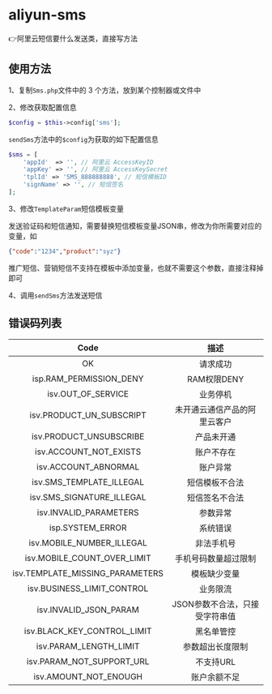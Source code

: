 # aliyun-sms
:point_right:阿里云短信要什么发送类，直接写方法

## 使用方法

1、复制`Sms.php`文件中的 3 个方法，放到某个控制器或文件中

2、修改获取配置信息

```php
$config = $this->config['sms'];
```

`sendSms`方法中的`$config`为获取的如下配置信息

```php
$sms = [
    'appId'  => '', // 阿里云 AccessKeyID
    'appKey' => '', // 阿里云 AccessKeySecret
    'tplId' => 'SMS_888888888', // 短信模板ID
    'signName' => '', // 短信签名
];
```

3、修改`TemplateParam`短信模板变量

发送验证码和短信通知，需要替换短信模板变量JSON串，修改为你所需要对应的变量，如

```json
{"code":"1234","product":"syz"}
```

推广短信、营销短信不支持在模板中添加变量，也就不需要这个参数，直接注释掉即可

4、调用`sendSms`方法发送短信

## 错误码列表

|           Code            |             描述             |
| :-----------------------: | :--------------------------: |
|            OK             |           请求成功           |
|  isp.RAM_PERMISSION_DENY  |         RAM权限DENY          |
|    isv.OUT_OF_SERVICE     |           业务停机           |
| isv.PRODUCT_UN_SUBSCRIPT  | 未开通云通信产品的阿里云客户 |
|  isv.PRODUCT_UNSUBSCRIBE  |          产品未开通          |
|  isv.ACCOUNT_NOT_EXISTS   |          账户不存在          |
|   isv.ACCOUNT_ABNORMAL    |           账户异常           |
| isv.SMS_TEMPLATE_ILLEGAL  |        短信模板不合法        |
| isv.SMS_SIGNATURE_ILLEGAL |        短信签名不合法        |
| isv.INVALID_PARAMETERS |	参数异常 |
| isp.SYSTEM_ERROR |	系统错误 |
| isv.MOBILE_NUMBER_ILLEGAL |	非法手机号 |
| isv.MOBILE_COUNT_OVER_LIMIT |	手机号码数量超过限制	|
| isv.TEMPLATE_MISSING_PARAMETERS |	模板缺少变量 |
| isv.BUSINESS_LIMIT_CONTROL | 业务限流 |
| isv.INVALID_JSON_PARAM | JSON参数不合法，只接受字符串值 |
| isv.BLACK_KEY_CONTROL_LIMIT |	黑名单管控 |
| isv.PARAM_LENGTH_LIMIT | 参数超出长度限制 |
| isv.PARAM_NOT_SUPPORT_URL |	不支持URL |
| isv.AMOUNT_NOT_ENOUGH |	账户余额不足 |
